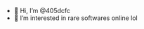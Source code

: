 - 👋 Hi, I’m @405dcfc
- 👀 I’m interested in rare softwares online lol
<!---
405dcfc/405dcfc is a ✨ special ✨ repository because its `README.md` (this file) appears on your GitHub profile.
You can click the Preview link to take a look at your changes.
--->
